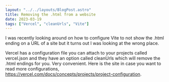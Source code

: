 ```yaml
---
layout: "../../layouts/BlogPost.astro"
title: Removing the .html from a website
date: 2023-03-19
tags: ["Vercel", "cleanUrls", "Vite"]
---
```


I was recently looking around on how to configure Vite to not show the .html ending on a URL of a site but it turns out I was looking at the wrong place.

Vercel has a configuration file you can attach to your projects called vercel.json and they have an option called cleanUrls which will remove the .html endings for you. Very convenient. Here is the site in case you want to read more configurations, https://vercel.com/docs/concepts/projects/project-configuration.
